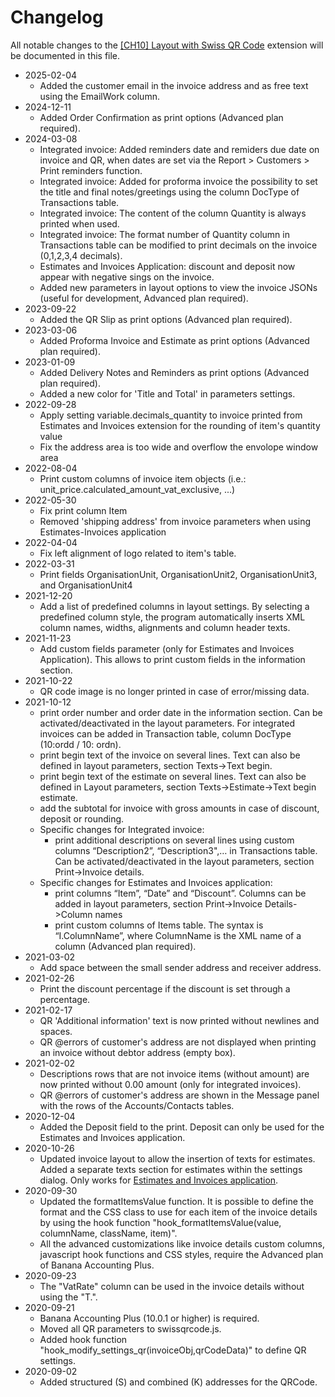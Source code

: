 # Changelog

All notable changes to the [[CH10] Layout with Swiss QR Code](https://www.banana.ch/apps/en/node/9338) extension will be documented in this file.  

* 2025-02-04
	* Added the customer email in the invoice address and as free text using the EmailWork column.
* 2024-12-11
	* Added Order Confirmation as print options (Advanced plan required).
* 2024-03-08
	* Integrated invoice: Added reminders date and remiders due date on invoice and QR, when dates are set via the Report > Customers > Print reminders function.
	* Integrated invoice: Added for proforma invoice the possibility to set the title and final notes/greetings using the column DocType of Transactions table.
	* Integrated invoice: The content of the column Quantity is always printed when used.
	* Integrated invoice: The format number of Quantity column in Transactions table can be modified to print decimals on the invoice (0,1,2,3,4 decimals).
	* Estimates and Invoices Application: discount and deposit now appear with negative sings on the invoice.
	* Added new parameters in layout options to view the invoice JSONs (useful for development, Advanced plan required).  
* 2023-09-22
	* Added the QR Slip as print options (Advanced plan required).  
* 2023-03-06
	* Added Proforma Invoice and Estimate as print options (Advanced plan required).  
* 2023-01-09
	* Added Delivery Notes and Reminders as print options (Advanced plan required).
	* Added a new color for 'Title and Total' in parameters settings.  
* 2022-09-28
    * Apply setting variable.decimals_quantity to invoice printed from Estimates and Invoices extension
      for the rounding of item's quantity value
    * Fix the address area is too wide and overflow the envolope window area  
* 2022-08-04
    * Print custom columns of invoice item objects (i.e.: unit_price.calculated_amount_vat_exclusive, ...)  
* 2022-05-30
	* Fix print column Item  
	* Removed 'shipping address' from invoice parameters when using Estimates-Invoices application  
* 2022-04-04
	* Fix left alignment of logo related to item's table.  
* 2022-03-31
	* Print fields OrganisationUnit, OrganisationUnit2, OrganisationUnit3, and OrganisationUnit4  
* 2021-12-20
	* Add a list of predefined columns in layout settings. By selecting a predefined column style, the program automatically inserts XML column names, widths, alignments and column header texts.  
* 2021-11-23
	* Add custom fields parameter (only for Estimates and Invoices Application). This allows to print custom fields in the information section.  
* 2021-10-22
	* QR code image is no longer printed in case of error/missing data.  
* 2021-10-12
	* print order number and order date in the information section. Can be activated/deactivated in the layout parameters. For integrated invoices can be added in Transaction table, column DocType (10:ordd / 10: ordn).
	* print begin text of the invoice on several lines. Text can also be defined in layout parameters, section Texts->Text begin.
	* print begin text of the estimate on several lines. Text can also be defined in Layout parameters, section Texts->Estimate->Text begin estimate.
	* add the subtotal for invoice with gross amounts in case of discount, deposit or rounding.
	* Specific changes for Integrated invoice:
		* print additional descriptions on several lines using custom columns “Description2”, “Description3",… in Transactions table. Can be activated/deactivated in the layout parameters, section Print->Invoice details.   
	* Specific changes for Estimates and Invoices application:
		* print columns “Item”, “Date” and “Discount”. Columns can be added in layout parameters, section Print->Invoice Details->Column names
		* print custom columns of Items table. The syntax is “I.ColumnName”, where ColumnName is the XML name of a column (Advanced plan required).  
* 2021-03-02
	* Add space between the small sender address and receiver address.  
* 2021-02-26
	* Print the discount percentage if the discount is set through a percentage.  
* 2021-02-17
	* QR 'Additional information' text is now printed without newlines and spaces.
	* QR @errors of customer's address are not displayed when printing an invoice without debtor address (empty box).  
* 2021-02-02
	* Descriptions rows that are not invoice items (without amount) are now printed without 0.00 amount (only for integrated invoices).
	* QR @errors of customer's address are shown in the Message panel with the rows of the Accounts/Contacts tables.  
* 2020-12-04
	* Added the Deposit field to the print. Deposit can only be used for the Estimates and Invoices application.  
* 2020-10-26
	* Updated invoice layout to allow the insertion of texts for estimates. Added a separate texts section for estimates within the settings dialog. Only works for [Estimates and Invoices application](https://www.banana.ch/doc/en/node/9752).  
* 2020-09-30
	* Updated the formatItemsValue function. It is possible to define the format and the CSS class to use for each item of the invoice details by using the hook function "hook_formatItemsValue(value, columnName, className, item)".
	* All the advanced customizations like invoice details custom columns, javascript hook functions and CSS styles, require the Advanced plan of Banana Accounting Plus.  
* 2020-09-23
	* The "VatRate" column can be used in the invoice details without using the "T.".  
* 2020-09-21
	* Banana Accounting Plus (10.0.1 or higher) is required.
	* Moved all QR parameters to swissqrcode.js.
	* Added hook function "hook_modify_settings_qr(invoiceObj,qrCodeData)" to define QR settings.  
* 2020-09-02
	* Added structured (S) and combined (K) addresses for the QRCode.  
